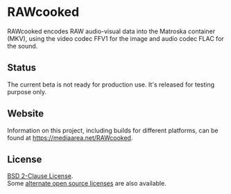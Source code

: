 # RAWcooked

RAWcooked encodes RAW audio-visual data into the Matroska container (MKV), using the video codec FFV1 for the image and audio codec FLAC for the sound.

## Status

The current beta is not ready for production use. It's released for testing purpose only.

## Website

Information on this project, including builds for different platforms, can be found at <https://mediaarea.net/RAWcooked>.

## License

[BSD 2-Clause License](LICENSE).  
Some [alternate open source licenses](License.html) are also available.
